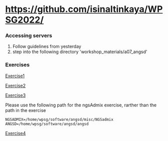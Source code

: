 # https://github.com/isinaltinkaya/WPSG2022/

### Accessing servers

1. Follow guidelines from yesterday
2. step into the following directory 'workshop_materials/a07_angsd' 



### Exercises

[Exercise1](ancient_data_exercise.md)

[Exercise2](thetas_tajima.md)

[Exercise3](fst_pbs.md)

Please use the following path for the ngsAdmix exercise, rarther than the path in the exercise

```
NGSADMIX=/home/wpsg/software/angsd/misc/NGSadmix
ANGSD=/home/wpsg/software/angsd/angsd
```

[Exercise4](http://www.popgen.dk/software/index.php/NgsAdmixTutorial)
